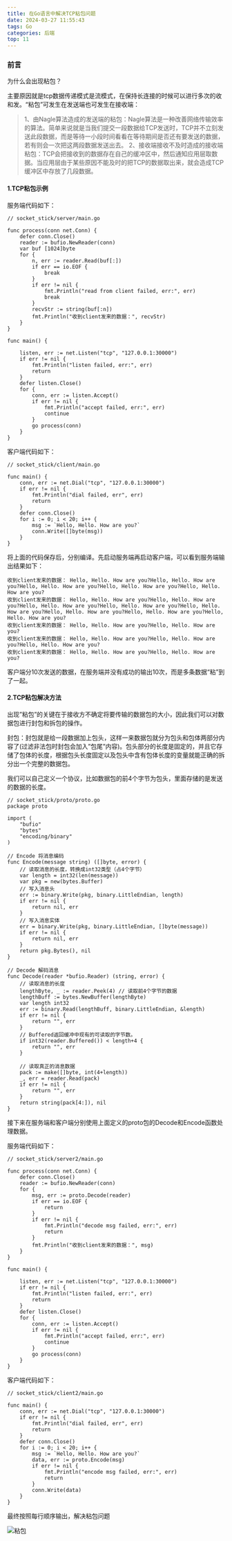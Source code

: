 ```yaml
---
title: 在Go语言中解决TCP粘包问题
date: 2024-03-27 11:55:43
tags: Go
categories: 后端
top: 11
---
```

### 前言


为什么会出现粘包？

主要原因就是tcp数据传递模式是流模式，在保持长连接的时候可以进行多次的收和发。“粘包”可发生在发送端也可发生在接收端：

> 1、由Nagle算法造成的发送端的粘包：Nagle算法是一种改善网络传输效率的算法。简单来说就是当我们提交一段数据给TCP发送时，TCP并不立刻发送此段数据，而是等待一小段时间看看在等待期间是否还有要发送的数据，若有则会一次把这两段数据发送出去。
> 2、接收端接收不及时造成的接收端粘包：TCP会把接收到的数据存在自己的缓冲区中，然后通知应用层取数据。当应用层由于某些原因不能及时的把TCP的数据取出来，就会造成TCP缓冲区中存放了几段数据。

#### 1.TCP粘包示例

服务端代码如下：


```
// socket_stick/server/main.go

func process(conn net.Conn) {
	defer conn.Close()
	reader := bufio.NewReader(conn)
	var buf [1024]byte
	for {
		n, err := reader.Read(buf[:])
		if err == io.EOF {
			break
		}
		if err != nil {
			fmt.Println("read from client failed, err:", err)
			break
		}
		recvStr := string(buf[:n])
		fmt.Println("收到client发来的数据：", recvStr)
	}
}

func main() {

	listen, err := net.Listen("tcp", "127.0.0.1:30000")
	if err != nil {
		fmt.Println("listen failed, err:", err)
		return
	}
	defer listen.Close()
	for {
		conn, err := listen.Accept()
		if err != nil {
			fmt.Println("accept failed, err:", err)
			continue
		}
		go process(conn)
	}
}
```

客户端代码如下：


```
// socket_stick/client/main.go

func main() {
	conn, err := net.Dial("tcp", "127.0.0.1:30000")
	if err != nil {
		fmt.Println("dial failed, err", err)
		return
	}
	defer conn.Close()
	for i := 0; i < 20; i++ {
		msg := `Hello, Hello. How are you?`
		conn.Write([]byte(msg))
	}
}
```
将上面的代码保存后，分别编译。先启动服务端再启动客户端，可以看到服务端输出结果如下：


```
收到client发来的数据： Hello, Hello. How are you?Hello, Hello. How are you?Hello, Hello. How are you?Hello, Hello. How are you?Hello, Hello. How are you?
收到client发来的数据： Hello, Hello. How are you?Hello, Hello. How are you?Hello, Hello. How are you?Hello, Hello. How are you?Hello, Hello. How are you?Hello, Hello. How are you?Hello, Hello. How are you?Hello, Hello. How are you?
收到client发来的数据： Hello, Hello. How are you?Hello, Hello. How are you?
收到client发来的数据： Hello, Hello. How are you?Hello, Hello. How are you?Hello, Hello. How are you?
收到client发来的数据： Hello, Hello. How are you?Hello, Hello. How are you?
```

客户端分10次发送的数据，在服务端并没有成功的输出10次，而是多条数据“粘”到了一起。


#### 2.TCP粘包解决方法

出现”粘包”的关键在于接收方不确定将要传输的数据包的大小，因此我们可以对数据包进行封包和拆包的操作。

封包：封包就是给一段数据加上包头，这样一来数据包就分为包头和包体两部分内容了(过滤非法包时封包会加入”包尾”内容)。包头部分的长度是固定的，并且它存储了包体的长度，根据包头长度固定以及包头中含有包体长度的变量就能正确的拆分出一个完整的数据包。

我们可以自己定义一个协议，比如数据包的前4个字节为包头，里面存储的是发送的数据的长度。


```
// socket_stick/proto/proto.go
package proto

import (
	"bufio"
	"bytes"
	"encoding/binary"
)

// Encode 将消息编码
func Encode(message string) ([]byte, error) {
	// 读取消息的长度，转换成int32类型（占4个字节）
	var length = int32(len(message))
	var pkg = new(bytes.Buffer)
	// 写入消息头
	err := binary.Write(pkg, binary.LittleEndian, length)
	if err != nil {
		return nil, err
	}
	// 写入消息实体
	err = binary.Write(pkg, binary.LittleEndian, []byte(message))
	if err != nil {
		return nil, err
	}
	return pkg.Bytes(), nil
}

// Decode 解码消息
func Decode(reader *bufio.Reader) (string, error) {
	// 读取消息的长度
	lengthByte, _ := reader.Peek(4) // 读取前4个字节的数据
	lengthBuff := bytes.NewBuffer(lengthByte)
	var length int32
	err := binary.Read(lengthBuff, binary.LittleEndian, &length)
	if err != nil {
		return "", err
	}
	// Buffered返回缓冲中现有的可读取的字节数。
	if int32(reader.Buffered()) < length+4 {
		return "", err
	}

	// 读取真正的消息数据
	pack := make([]byte, int(4+length))
	_, err = reader.Read(pack)
	if err != nil {
		return "", err
	}
	return string(pack[4:]), nil
}
```

接下来在服务端和客户端分别使用上面定义的proto包的Decode和Encode函数处理数据。

服务端代码如下：


```
// socket_stick/server2/main.go

func process(conn net.Conn) {
	defer conn.Close()
	reader := bufio.NewReader(conn)
	for {
		msg, err := proto.Decode(reader)
		if err == io.EOF {
			return
		}
		if err != nil {
			fmt.Println("decode msg failed, err:", err)
			return
		}
		fmt.Println("收到client发来的数据：", msg)
	}
}

func main() {

	listen, err := net.Listen("tcp", "127.0.0.1:30000")
	if err != nil {
		fmt.Println("listen failed, err:", err)
		return
	}
	defer listen.Close()
	for {
		conn, err := listen.Accept()
		if err != nil {
			fmt.Println("accept failed, err:", err)
			continue
		}
		go process(conn)
	}
}
```

客户端代码如下：


```
// socket_stick/client2/main.go

func main() {
	conn, err := net.Dial("tcp", "127.0.0.1:30000")
	if err != nil {
		fmt.Println("dial failed, err", err)
		return
	}
	defer conn.Close()
	for i := 0; i < 20; i++ {
		msg := `Hello, Hello. How are you?`
		data, err := proto.Encode(msg)
		if err != nil {
			fmt.Println("encode msg failed, err:", err)
			return
		}
		conn.Write(data)
	}
}
```

最终按照每行顺序输出，解决粘包问题

![粘包](/images/10.jpg)


